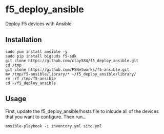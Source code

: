 # f5_deploy_ansible
Deploy F5 devices with Ansible

## Installation

	sudo yum install ansible -y
    sudo pip install bigsuds f5-sdk
    git clone https://github.com/clay584/f5_deploy_ansible.git
    cd /tmp
    git clone https://github.com/F5Networks/f5-ansible.git
    mv /tmp/f5-ansible/library/* ~/f5_deploy_ansible/library/
    rm -rf /tmp/f5-ansible
    cd ~/f5_deploy_ansible

## Usage

First, update the f5_deploy_ansible/hosts file to inlcude all of the devices that you want to configure.  Then run...

    ansible-playbook -i inventory.yml site.yml
